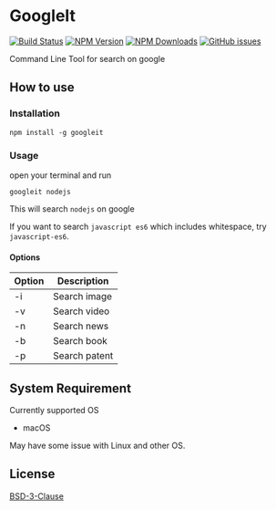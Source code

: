 # GoogleIt
[![Build Status](https://api.travis-ci.org/PeterTeng/googleit.svg?branch=master)](https://travis-ci.org/PeterTeng/googleit
)
[![NPM Version](http://img.shields.io/npm/v/googleit.svg?style=flat)](https://www.npmjs.com/package/googleit)
[![NPM Downloads](https://img.shields.io/npm/dm/googleit.svg?style=flat)](https://www.npmjs.com/package/googleit)
[![GitHub issues](https://img.shields.io/github/issues-raw/PeterTeng/googleit.svg)](https://github.com/PeterTeng/googleit/issues)

Command Line Tool for search on google

## How to use

### Installation

`npm install -g googleit`

### Usage

open your terminal and run

`googleit nodejs`

This will search `nodejs` on google

If you want to search `javascript es6` which includes whitespace, try `javascript-es6`.

#### Options

|Option|Description|
|---|---|
|-i|Search image|
|-v|Search video|
|-n|Search news|
|-b|Search book|
|-p|Search patent|

## System Requirement

Currently supported OS

- macOS

May have some issue with Linux and other OS.

## License

[BSD-3-Clause](https://github.com/PeterTeng/googleit/blob/master/LICENSE)
